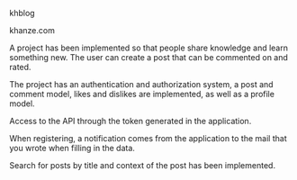 khblog

khanze.com

A project has been implemented so that people share knowledge and learn something new. The user can create a post that can be commented on and rated.

The project has an authentication and authorization system, a post and comment model, likes and dislikes are implemented, as well as a profile model.

Access to the API through the token generated in the application.

When registering, a notification comes from the application to the mail that you wrote when filling in the data.

Search for posts by title and context of the post has been implemented.